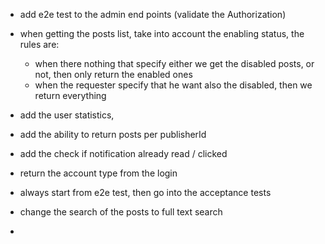 - add e2e test to the admin end points (validate the Authorization)

- when getting the posts list, take into account the enabling status, the rules are:
    - when there nothing that specify either we get the disabled posts, or not, then only return the enabled ones
    - when the requester specify that he want also the disabled, then we return everything

- add the user statistics,

- add the ability to return posts per publisherId

- add the check if notification already read / clicked

- return the account type from the login

- always start from e2e test, then go into the acceptance tests

- change the search of the posts to full text search

- 
